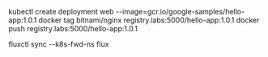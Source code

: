 kubectl create deployment web --image=gcr.io/google-samples/hello-app:1.0.1
docker tag bitnami/nginx registry.labs:5000/hello-app:1.0.1
docker push registry.labs:5000/hello-app:1.0.1

fluxctl sync --k8s-fwd-ns flux


